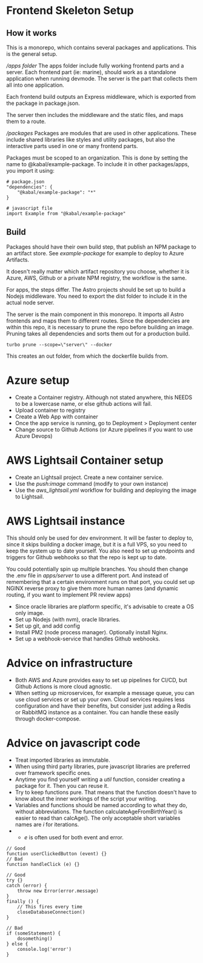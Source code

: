 # Frontend Skeleton Setup

## How it works
This is a monorepo, which contains several packages and applications. This is the general setup.

*/apps folder*
The apps folder include fully working frontend parts and a server.
Each frontend part (ie: marine), should work as a standalone application when running devmode. The server is the part that collects them all into one application.

Each frontend build outputs an Express middleware, which is exported from the package in package.json.

The server then includes the middleware and the static files, and maps them to a route.

*/packages*
Packages are modules that are used in other applications. These include shared libraries like styles and utility packages, but also the interactive parts used in one or many frontend parts.

Packages must be scoped to an organization. This is done by setting the name to @kabal/example-package. To include it in other packages/apps, you import it using:
```
# package.json
"dependencies": {
    "@kabal/example-package": "*"
}

# javascript file
import Example from "@kabal/example-package"
```

## Build

Packages should have their own build step, that publish an NPM package to an artifact store. See *example-package* for example to deploy to Azure Artifacts.

It doesn't really matter which artifact repository you choose, whether it is Azure, AWS, Github or a private NPM registry, the workflow is the same.

For apps, the steps differ. The Astro projects should be set up to build a Nodejs middleware. You need to export the dist folder to include it in the actual node server.

The server is the main component in this monorepo. It imports all Astro frontends and maps them to different routes. Since the dependencies are within this repo, it is necessary to prune the repo before building an image. Pruning takes all dependencies and sorts them out for a production build.

```
turbo prune --scope=\"server\" --docker
```
This creates an out folder, from which the dockerfile builds from.

# Azure setup
* Create a Container registry. Although not stated anywhere, this NEEDS to be a lowercase name, or else github actions will fail.
* Upload container to registry
* Create a Web App with container
* Once the app service is running, go to Deployment > Deployment center
* Change source to Github Actions (or Azure pipelines if you want to use Azure Devops)

# AWS Lightsail Container setup
* Create an Lightsail project. Create a new container service.
* Use the *push:image* command (modify to your own instance)
* Use the *aws_lightsail.yml* workflow for building and deploying the image to Lightsail.

# AWS Lightsail instance
This should only be used for dev environment. It will be faster to deploy to, since it skips building a docker image, but it is a full VPS, so you need to keep the system up to date yourself. You also need to set up endpoints and triggers for Github webhooks so that the repo is kept up to date.

You could potentially spin up multiple branches. You should then change the .env file in *apps/server* to use a different port. And instead of remembering that a certain environment runs on that port, you could set up NGINX reverse proxy to give them more human names (and dynamic routing, if you want to implement PR review apps)

* Since oracle libraries are platform specific, it's advisable to create a OS only image. 
* Set up Nodejs (with nvm), oracle libraries.
* Set up git, and add config
* Install PM2 (node process manager). Optionally install Nginx.
* Set up a webhook-service that handles Github webhooks.

# Advice on infrastructure
* Both AWS and Azure provides easy to set up pipelines for CI/CD, but Github Actions is more cloud agnostic. 
* When setting up microservices, for example a message queue, you can use cloud services or set up your own. Cloud services requires less configuration and have their benefits, but consider just adding a Redis or RabbitMQ instance as a container. You can handle these easily through docker-compose. 

# Advice on javascript code
* Treat imported libraries as immutable.
* When using third party libraries, pure javascript libraries are preferred over framework specific ones.
* Anytime you find yourself writing a *util* function, consider creating a package for it. Then you can reuse it.
* Try to keep functions pure. That means that the function doesn't have to know about the inner workings of the script your writing. 
* Variables and functions should be named according to what they do, without abbreviations. The function calculateAgeFromBirthYear() is easier to read than calcAge(). The only acceptable short variables names are *i* for iterations.
* * *e* is often used for both event and error.
```
// Good
function userClickedButton (event) {}
// Bad
function handleClick (e) {}

// Good
try {}
catch (error) {
    throw new Error(error.message)
}
finally () {
    // This fires every time
    closeDatabaseConnection()
}

// Bad
if (someStatement) {
    dosomething()
} else {
    console.log('error')
}

```
